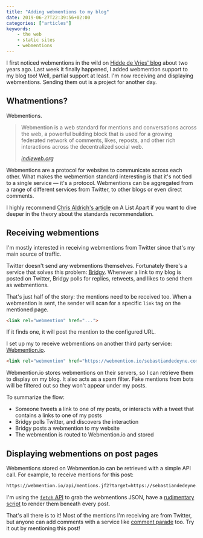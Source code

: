 ```yaml
---
title: "Adding webmentions to my blog"
date: 2019-06-27T22:39:56+02:00
categories: ["articles"]
keywords:
    - the web
    - static sites
    - webmentions
---
```


I first noticed webmentions in the wild on [Hidde de Vries' blog](https://hiddedevries.nl/en/blog/) about two years ago. Last week it finally happened, I added webmention support to my blog too! Well, partial support at least. I'm now receiving and displaying webmentions. Sending them out is a project for another day.

<!--more-->

## Whatmentions?

Webmentions.

> Webmention is a web standard for mentions and conversations across the web, a powerful building block that is used for a growing federated network of comments, likes, reposts, and other rich interactions across the decentralized social web.
>
> <cite><a href="https://indieweb.org/Webmention">indieweb.org</a></cite>

Webmentions are a protocol for websites to communicate across each other. What makes the webmention standard interesting is that it's not tied to a single service — it's a protocol. Webmentions can be aggregated from a range of different services from Twitter, to other blogs or even direct comments.

I highly recommend [Chris Aldrich's article](https://alistapart.com/article/webmentions-enabling-better-communication-on-the-internet/) on A List Apart if you want to dive deeper in the theory about the standards recommendation.

## Receiving webmentions

I'm mostly interested in receiving webmentions from Twitter since that's my main source of traffic.

Twitter doesn't send any webmentions themselves. Fortunately there's a service that solves this problem: [Bridgy](https://brid.gy/). Whenever a link to my blog is posted on Twitter, Bridgy polls for replies, retweets, and likes to send them as webmentions.

That's just half of the story: the mentions need to be received too. When a webmention is sent, the sender will scan for a specific `link` tag on the mentioned page.

```html
<link rel="webmention" href="...">
```

If it finds one, it will post the mention to the configured URL.

I set up my to receive webmentions on another third party service: [Webmention.io](https://webmention.io).

```html
<link rel="webmention" href="https://webmention.io/sebastiandedeyne.com/webmention" />
```

Webmention.io stores webmentions on their servers, so I can retrieve them to display on my blog. It also acts as a spam filter. Fake mentions from bots will be filtered out so they won't appear under my posts.

To summarize the flow:

- Someone tweets a link to one of my posts, or interacts with a tweet that contains a links to one of my posts
- Bridgy polls Twitter, and discovers the interaction
- Bridgy posts a webmention to my website
- The webmention is routed to Webmention.io and stored

## Displaying webmentions on post pages

Webmentions stored on Webmention.io can be retrieved with a simple API call. For example, to receive mentions for this post:

```txt
https://webmention.io/api/mentions.jf2?target=https://sebastiandedeyne.com/adding-webmentions-to-my-blog
```

I'm using the [`fetch` API](https://developer.mozilla.org/en-US/docs/Web/API/Fetch_API) to grab the webmentions JSON, have a [rudimentary script](https://github.com/sebastiandedeyne/sebastiandedeyne.com/blob/f9c19f78e7a7b57562059a62154f0c9d9641267b/assets/js/webmentions.js) to render them beneath every post.

That's all there is to it! Most of the mentions I'm receiving are from Twitter, but anyone can add comments with a service like [comment parade](https://commentpara.de/) too. Try it out by mentioning this post!
